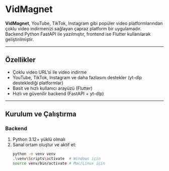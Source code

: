 # VidMagnet

**VidMagnet**, YouTube, TikTok, Instagram gibi popüler video platformlarından çoklu video indirmenizi sağlayan çapraz platform bir uygulamadır.  
Backend Python FastAPI ile yazılmıştır, frontend ise Flutter kullanılarak geliştirilmiştir.

---

## Özellikler

- Çoklu video URL’si ile video indirme
- YouTube, TikTok, Instagram ve daha fazlasını destekler (yt-dlp desteklediği platformlar)
- Basit ve hızlı kullanıcı arayüzü (Flutter)
- Hızlı ve güvenilir backend (FastAPI + yt-dlp)

---

## Kurulum ve Çalıştırma

### Backend

1. Python 3.12+ yüklü olmalı  
2. Sanal ortam oluştur ve aktif et:  
   ```bash
   python -m venv venv
   .\venv\Scripts\activate  # Windows için
   source venv/bin/activate # Mac/Linux için
